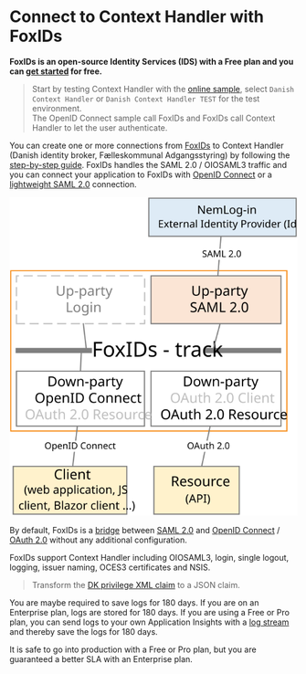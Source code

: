 # Connect to Context Handler with FoxIDs

**FoxIDs is an open-source Identity Services (IDS) with a Free plan and you can [get started](https://www.foxids.com/action/createtenant) for free.**

> Start by testing Context Handler with the <a href="https://aspnetcoreoidcallupsample.itfoxtec.com/auth/login" target="_blank">online sample</a>, select `Danish Context Handler` or `Danish Context Handler TEST` for the test environment.  
> The OpenID Connect sample call FoxIDs and FoxIDs call Context Handler to let the user authenticate.

You can create one or more connections from [FoxIDs](https://www.foxids.com) to Context Handler (Danish identity broker, F&aelig;lleskommunal Adgangsstyring) by following the [step-by-step guide](up-party-howto-saml-2.0-nemlogin.md). 
FoxIDs handles the SAML 2.0 / OIOSAML3 traffic and you can connect your application to FoxIDs with [OpenID Connect](down-party-oidc.md) or a [lightweight SAML 2.0](down-party-saml-2.0.md) connection.

![Connect to Context Handler](images/how-to-nemlogin.svg)

By default, FoxIDs is a [bridge](bridge.md) between [SAML 2.0](saml-2.0.md) and [OpenID Connect](oidc.md) / [OAuth 2.0](oauth-2.0.md) without any additional configuration. 

FoxIDs support Context Handler including OIOSAML3, login, single logout, logging, issuer naming, OCES3 certificates and NSIS.

> Transform the [DK privilege XML claim](claim-transform-dk-privilege.md) to a JSON claim.

You are maybe required to save logs for 180 days. If you are on an Enterprise plan, logs are stored for 180 days. If you are using a Free or Pro plan, you can send logs to your own Application Insights with a [log stream](logging.md#log-stream) and thereby save the logs for 180 days.

It is safe to go into production with a Free or Pro plan, but you are guaranteed a better SLA with an Enterprise plan.